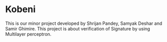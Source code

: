 # Kobeni
This is our minor project developed by Shrijan Pandey, Samyak Deshar and Samir Ghimire.
This project is about verification of Signature by using Multilayer perceptron.
